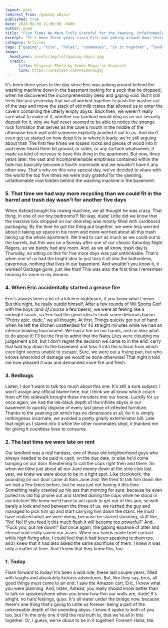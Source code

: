 ```yaml
---
layout: post
redirect_from: /gaping-abyss/
published: true
date: 2020-04-09 11:00:00 -0400
author: pope
title: "Five Times We Were Truly Grateful for the Yawning, Unfathomable Void Hidden Behind the Washing Machine in the Basement"
excerpt: "It's been three years since Eric was poking around down there when he discovered the incomprehensibly deep and gaping void, but it still feels like just yesterday."
category: Articles
tags: ["gaping", "tite", "holes", "roommates", "in it together", "landlords", "roomie pranks", "bedbugs", "brah", "black holes", "nice dude", "There Is No Wrong Hole", "slop-hole", "hole foods", "perfectly reasonable reactions", "Dark Eldritch Magicks", "murder", "bruh"]
image:
  headliner: assets/img/lol/gaping-abyss.jpg
  credit: 
      title: Original Photo by Simon Migaj on Unsplash
      link: https://unsplash.com/@simonmigaj
---
```


It's been three years to the day since Eric was poking around behind the washing machine down in the basement looking for a sock that he dropped, when he discovered the incomprehensibly deep and gaping void. But it still feels like just yesterday that we all worked together to push the washer out of the way and move the stack of old milk crates that allowed us to enter the cavern containing the utterly empty abyss. Back then, we weren't really sure what to make of it, whether our landlord would ding us on our security deposit for it, why we had never seemed to be able to notice the strange rock formation that serves as the cave's mouth in the middle of the otherwise brick wall until someone explicitly pointed it out to us. And don't even get us started on how deep it is or where it leads; we're still arguing about that! The first few times we tossed rocks and pieces of wood into it and never heard them hit ground, or sides, or any surface whatsoever, it made us kind of nervous to have this thing in the apartment. But now, three years later, the vast and incomprehensible emptiness contained within the hole has basically become a fourth roommate and we wouldn't have it any other way. That's why on this very special day, we've decided to share with the world the top five times we were truly grateful for the yawning, unfathomable void hidden behind the washing machine in the basement.


### 5. That time we had way more recycling than we could fit in the barrel and trash day wasn't for another five days

When Astead bought his rowing machine, we all thought he was crazy. That thing, in one of our tiny bedrooms?! No way, dude! Little did we know that the massive box dropped on our doorstep was mostly filled with cardboard packaging. By the time he got the thing put together, we were less worried about it taking up space in his room and more worried about all this trash taking up the whole apartment. We tried to cart as much as we could out to the barrels, but this was on a Sunday after one of our *classic* Saturday Night Ragers, so we barely had any room. And, as we all know, trash day is Thursday, so sitting on this for five more days was just unthinkable. That's when one of us had the bright idea to just toss it all into the bottomless, cavernous, nothing that lives in our basement. And wouldn't you know it, it worked! Garbage gone, just like that! This was also the first time I remember hearing its voice in my dreams.


### 4. When Eric accidentally started a grease fire

Eric's always been a bit of a kitchen nightmare, if you know what I mean. But this night, he really outdid himself. After a few rounds of Wii Sports Golf with the boys (and *of course* a few beers), we were all feeling like a midnight snack, so Eric had the great idea to cook some delicious bacon. "Pretty epic, dude," we all thought. At first. Things quickly got out of hand when he left the kitchen unattended for 46 straight minutes while we had an intense bowling tournament. We had a fire on our hands, and no idea what to do about it! I'll be the first to admit that the Natty Lites were clouding my judgement a bit, but I don't regret the decision we came to in the end: carry that bad boy down to the basement and toss it into the schism from which even light seems unable to escape. Sure, we were out a frying pan, but who knows what kind of damage we would've done otherwise! That night it told me how pleased it was and demanded more fire and flesh. 


### 3. Bedbugs

Listen, I don't want to talk too much about this one. It's still a sore subject. I won't assign any official blame here, but I think we all know which couch from off the sidewalk brought these intruders into our home. Luckily for us once again, we had the ink-black depth of the infinite abyss in our basement to quickly dispose of every last piece of infested furniture. Thanks to the yawning pit which has no dimensions at all, for it is simply nothingness incarnate, we avoided a pretty gnarly exterminator bill. Late that night as I stared into it while the other roommates slept, it thanked me for giving it countless lives to consume. 


### 2. The last time we were late on rent

Our landlord was a real hardass, one of those old neighborhood guys who always needed to be paid in cash, on the due date, or else he'd come banging on our door threatening to call the cops right then and there. So when we blew just about all our June money down at the strip club last year, we knew we were about to be in a tight spot. Like clockwork, the pounding on our door came at 8am June 2nd. We tried to talk him down like we had a few times before, but he was just not having it this time. Something really crawled up his ass that morning for sure, because he even pulled his old flip phone out and started dialing the cops while he stood in our kitchen! We knew we'd have to act quick to get out of this jam, so with barely a look and nod between the three of us, we rushed the guy and managed to pick him up and start carrying him down the stairs. He must have realized what we were doing, because he started shouting, stuff like, "No! No! If you feed it this much flesh it will become too powerful!" And, "Fuck you, put me down!" But once again, the gaping expanse of utter and eternal void really saved our asses. When our hands made brief contact while high fiving after, I could feel that it had been speaking to them too, and I knew that it had also asked the same sacrifices of them. I knew it was only a matter of time. And I knew that they knew this, too.


### 1. Today 

Flash forward to today! It's been a wild ride, these last couple years, filled with laughs and absolutely kickass adventures. But, like they say, bros, all good things must come to an end. I saw the Amazon cart, Eric, I knew what you were planning. And, listen, Astead, you really should know better than to talk on speakerphone when you know how thin our walls are, dude! It's alright, no hard feelings, guys. It's all water under the bridge now, because there's one thing that's going to unite us forever: being a part of the unknowable depth of the unending abyss. I know it spoke to both of you too, but I'm the only one it told the real truth to, that we're all in this together. Or, I guess, we're *about* to be in it together! Forever! Haha, tite. 
